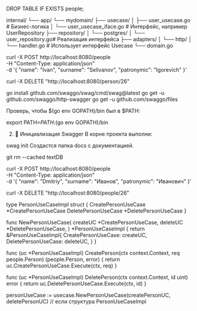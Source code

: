 
DROP TABLE IF EXISTS people;


internal/
└── app/
    └── mydomain/
        ├── usecase/
        │   ├── user_usecase.go        # Бизнес-логика
        │   └── user_usecase_iface.go  # Интерфейс, например UserRepository
        ├── repository/
        │   └── postgres/
        │       └── user_repository.go# Реализация интерфейса
        ├── adapters/
        │   └── http/
        │       └── handler.go         # Использует интерфейс Usecase
        └── domain.go


 curl -X POST http://localhost:8080/people \
  -H "Content-Type: application/json" \
  -d '{
    "name": "Ivan",
    "surname": "Selivanov",
    "patronymic": "Igorevich"
}'

curl -X DELETE "http://localhost:8080/person/26"





go install github.com/swaggo/swag/cmd/swag@latest
go get -u github.com/swaggo/http-swagger
go get -u github.com/swaggo/files

Проверь, чтобы $(go env GOPATH)/bin был в $PATH:


export PATH=$PATH:$(go env GOPATH)/bin

2. 📂 Инициализация Swagger
В корне проекта выполни:


swag init
Создастся папка docs с документацией.


git rm --cached textDB


curl -X POST http://localhost:8080/people \
  -H "Content-Type: application/json" \
  -d '{
    "name": "Dmitriy",
    "surname": "Иванов",
    "patronymic": "Иванович"
  }'

  curl -X DELETE "http://localhost:8080/people/26"


type PersonUseCaseImpl struct {
	CreatePersonUseCase *CreatePersonUseCase
	DeletePersonUseCase *DeletePersonUseCase
}

func NewPersonUseCase(
	createUC *CreatePersonUseCase,
	deleteUC *DeletePersonUseCase,
) *PersonUseCaseImpl {
	return &PersonUseCaseImpl{
		CreatePersonUseCase: createUC,
		DeletePersonUseCase: deleteUC,
	}
}

func (uc *PersonUseCaseImpl) CreatePerson(ctx context.Context, req people.Person) (people.Person, error) {
	return uc.CreatePersonUseCase.Execute(ctx, req)
}

func (uc *PersonUseCaseImpl) DeletePerson(ctx context.Context, id uint) error {
	return uc.DeletePersonUseCase.Execute(ctx, id)
}



personUseCase := usecase.NewPersonUseCase(createPersonUC, deletePersonUC) // если структура PersonUseCaseImpl

